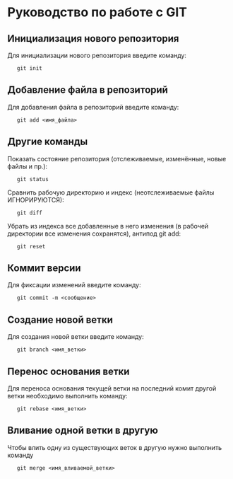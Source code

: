 # Руководство по работе с GIT

## Инициализация нового репозитория

Для инициализации нового репозитория введите команду:
```
   git init
```

## Добавление файла в репозиторий

Для добавления файла в репозиторий введите команду:
```
   git add <имя_файла>
```

## Другие команды

Показать состояние репозитория (отслеживаемые, изменённые, новые файлы и пр.):
```
   git status
```

Сравнить рабочую директорию и индекс (неотслеживаемые файлы ИГНОРИРУЮТСЯ):
```
   git diff
```

Убрать из индекса все добавленные в него изменения (в рабочей директории все изменения сохранятся), антипод git add:
```
   git reset
```

## Коммит версии

Для фиксации изменений введите команду:
```
   git commit -m <сообщение>
```
## Создание новой ветки

Для создания новой ветки введите команду:
```
   git branch <имя_ветки>
```

## Перенос основания ветки

Для переноса основания текущей ветки на последний комит другой ветки необходимо выполнить команду:
```
   git rebase <имя_ветки>
```

## Вливание одной ветки в другую

Чтобы влить одну из существующих веток в другую нужно выполнить команду
```
   git merge <имя_вливаемой_ветки>
```